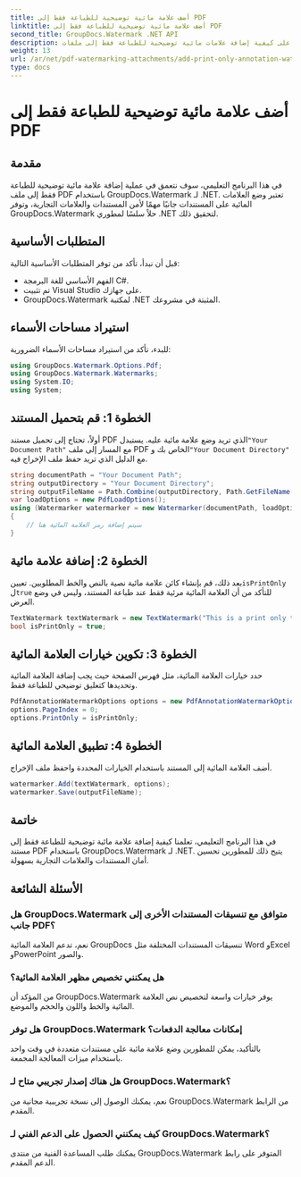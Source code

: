 ```yaml
---
title: أضف علامة مائية توضيحية للطباعة فقط إلى PDF
linktitle: أضف علامة مائية توضيحية للطباعة فقط إلى PDF
second_title: GroupDocs.Watermark .NET API
description: تعرف على كيفية إضافة علامات مائية توضيحية للطباعة فقط إلى ملفات PDF باستخدام GroupDocs.Watermark لـ .NET. تعزيز أمان المستندات والعلامات التجارية دون عناء.
weight: 13
url: /ar/net/pdf-watermarking-attachments/add-print-only-annotation-watermark-pdf/
type: docs
---
```

# أضف علامة مائية توضيحية للطباعة فقط إلى PDF

## مقدمة
في هذا البرنامج التعليمي، سوف نتعمق في عملية إضافة علامة مائية توضيحية للطباعة فقط إلى ملف PDF باستخدام GroupDocs.Watermark لـ .NET. تعتبر وضع العلامات المائية على المستندات جانبًا مهمًا لأمن المستندات والعلامات التجارية، وتوفر GroupDocs.Watermark حلاً سلسًا لمطوري .NET لتحقيق ذلك.
## المتطلبات الأساسية
قبل أن نبدأ، تأكد من توفر المتطلبات الأساسية التالية:
- الفهم الأساسي للغة البرمجة C#.
- تم تثبيت Visual Studio على جهازك.
- GroupDocs.Watermark لمكتبة .NET المثبتة في مشروعك.

## استيراد مساحات الأسماء
للبدء، تأكد من استيراد مساحات الأسماء الضرورية:
```csharp
using GroupDocs.Watermark.Options.Pdf;
using GroupDocs.Watermark.Watermarks;
using System.IO;
using System;
```
## الخطوة 1: قم بتحميل المستند
 أولاً، تحتاج إلى تحميل مستند PDF الذي تريد وضع علامة مائية عليه. يستبدل`"Your Document Path"` مع المسار إلى ملف PDF الخاص بك و`"Your Document Directory"` مع الدليل الذي تريد حفظ ملف الإخراج فيه.
```csharp
string documentPath = "Your Document Path";
string outputDirectory = "Your Document Directory";
string outputFileName = Path.Combine(outputDirectory, Path.GetFileName(documentPath));
var loadOptions = new PdfLoadOptions();
using (Watermarker watermarker = new Watermarker(documentPath, loadOptions))
{
    // سيتم إضافة رمز العلامة المائية هنا
}
```
## الخطوة 2: إضافة علامة مائية
بعد ذلك، قم بإنشاء كائن علامة مائية نصية بالنص والخط المطلوبين. تعيين`isPrintOnly` ل`true` للتأكد من أن العلامة المائية مرئية فقط عند طباعة المستند، وليس في وضع العرض.
```csharp
TextWatermark textWatermark = new TextWatermark("This is a print only test watermark. It won't appear in view mode.", new Font("Arial", 8));
bool isPrintOnly = true;
```
## الخطوة 3: تكوين خيارات العلامة المائية
حدد خيارات العلامة المائية، مثل فهرس الصفحة حيث يجب إضافة العلامة المائية وتحديدها كتعليق توضيحي للطباعة فقط.
```csharp
PdfAnnotationWatermarkOptions options = new PdfAnnotationWatermarkOptions();
options.PageIndex = 0;
options.PrintOnly = isPrintOnly;
```
## الخطوة 4: تطبيق العلامة المائية
أضف العلامة المائية إلى المستند باستخدام الخيارات المحددة واحفظ ملف الإخراج.
```csharp
watermarker.Add(textWatermark, options);
watermarker.Save(outputFileName);
```

## خاتمة
في هذا البرنامج التعليمي، تعلمنا كيفية إضافة علامة مائية توضيحية للطباعة فقط إلى مستند PDF باستخدام GroupDocs.Watermark لـ .NET. يتيح ذلك للمطورين تحسين أمان المستندات والعلامات التجارية بسهولة.
## الأسئلة الشائعة
### هل GroupDocs.Watermark متوافق مع تنسيقات المستندات الأخرى إلى جانب PDF؟
نعم، تدعم العلامة المائية GroupDocs تنسيقات المستندات المختلفة مثل Word وExcel وPowerPoint والصور.
### هل يمكنني تخصيص مظهر العلامة المائية؟
من المؤكد أن GroupDocs.Watermark يوفر خيارات واسعة لتخصيص نص العلامة المائية والخط واللون والحجم والموضع.
### هل توفر GroupDocs.Watermark إمكانات معالجة الدفعات؟
بالتأكيد، يمكن للمطورين وضع علامة مائية على مستندات متعددة في وقت واحد باستخدام ميزات المعالجة المجمعة.
### هل هناك إصدار تجريبي متاح لـ GroupDocs.Watermark؟
نعم، يمكنك الوصول إلى نسخة تجريبية مجانية من GroupDocs.Watermark من الرابط المقدم.
### كيف يمكنني الحصول على الدعم الفني لـ GroupDocs.Watermark؟
يمكنك طلب المساعدة الفنية من منتدى GroupDocs.Watermark المتوفر على رابط الدعم المقدم.